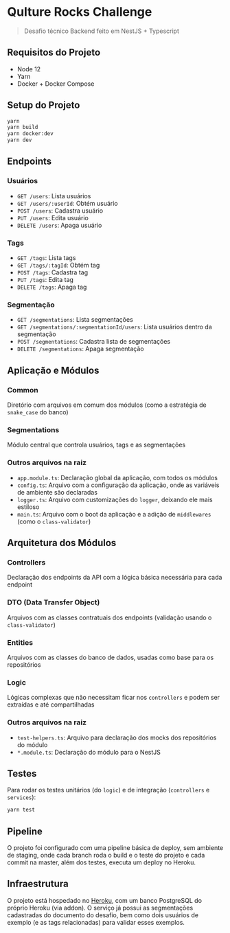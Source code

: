 # Qulture Rocks Challenge

> Desafio técnico Backend feito em NestJS + Typescript

## Requisitos do Projeto
- Node 12
- Yarn
- Docker + Docker Compose

## Setup do Projeto
```sh
yarn
yarn build
yarn docker:dev
yarn dev
```

## Endpoints

### Usuários
- `GET /users`: Lista usuários
- `GET /users/:userId`: Obtém usuário
- `POST /users`: Cadastra usuário
- `PUT /users`: Edita usuário
- `DELETE /users`: Apaga usuário

### Tags
- `GET /tags`: Lista tags
- `GET /tags/:tagId`: Obtém tag
- `POST /tags`: Cadastra tag
- `PUT /tags`: Edita tag
- `DELETE /tags`: Apaga tag

### Segmentação
- `GET /segmentations`: Lista segmentações
- `GET /segmentations/:segmentationId/users`: Lista usuários dentro da segmentação
- `POST /segmentations`: Cadastra lista de segmentações
- `DELETE /segmentations`: Apaga segmentação

## Aplicação e Módulos

### Common
Diretório com arquivos em comum dos módulos (como a estratégia de `snake_case` do banco)

### Segmentations
Módulo central que controla usuários, tags e as segmentações

### Outros arquivos na raiz
- `app.module.ts`: Declaração global da aplicação, com todos os módulos
- `config.ts`: Arquivo com a configuração da aplicação, onde as variáveis de ambiente são declaradas
- `logger.ts`: Arquivo com customizações do `logger`, deixando ele mais estiloso
- `main.ts`: Arquivo com o boot da aplicação e a adição de `middlewares` (como o `class-validator`)

## Arquitetura dos Módulos

### Controllers
Declaração dos endpoints da API com a lógica básica necessária para cada endpoint

### DTO (Data Transfer Object)
Arquivos com as classes contratuais dos endpoints (validação usando o `class-validator`)

### Entities
Arquivos com as classes do banco de dados, usadas como base para os repositórios

### Logic
Lógicas complexas que não necessitam ficar nos `controllers` e podem ser extraídas e até compartilhadas

### Outros arquivos na raiz
- `test-helpers.ts`: Arquivo para declaração dos mocks dos repositórios do módulo
- `*.module.ts`: Declaração do módulo para o NestJS

## Testes

Para rodar os testes unitários (do `logic`) e de integração (`controllers` e `services`):

```sh
yarn test
```

## Pipeline
O projeto foi configurado com uma pipeline básica de deploy, sem ambiente de staging, onde cada branch roda o build e o teste do projeto e cada commit na master, além dos testes, executa um deploy no Heroku.

## Infraestrutura
O projeto está hospedado no [Heroku](https://qulture.herokuapp.com), com um banco PostgreSQL do próprio Heroku (via addon). O serviço já possui as segmentações cadastradas do documento do desafio, bem como dois usuários de exemplo (e as tags relacionadas) para validar esses exemplos.